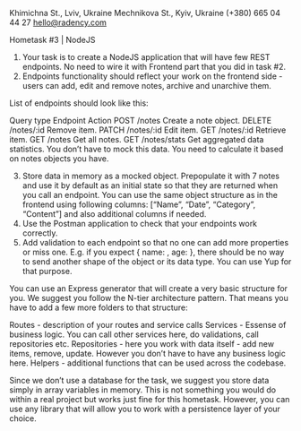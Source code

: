 Khimichna St.,  Lviv, Ukraine
Mechnikova St., Kyiv, Ukraine
	(+380) 665 04 44 27 
hello@radency.com
	  

	

Hometask #3 | NodeJS


1. Your task is to create a NodeJS application that will have few REST endpoints. No need to wire it with Frontend part that you did in task #2.
2. Endpoints functionality should reflect your work on the frontend side - users can add, edit and remove notes, archive and unarchive them.


List of endpoints should look like this:


Query type 
	Endpoint
	Action
	POST
	/notes
	Create a note object.
	DELETE
	/notes/:id
	Remove item.
	PATCH
	/notes/:id
	Edit item.
	GET
	/notes/:id
	Retrieve item.
	GET
	/notes
	Get all notes.
	GET
	/notes/stats
	Get aggregated data statistics. You don’t have to mock this data. You need to calculate it based on notes objects you have.
	 


3. Store data in memory as a mocked object. Prepopulate it with 7 notes and use it by default as an initial state so that they are returned when you call an endpoint. You can use the same object structure as in the frontend using following columns: [“Name”, “Date”, “Category”, “Content”] and also additional columns if needed.
4. Use the Postman application to check that your endpoints work correctly.
5. Add validation to each endpoint so that no one can add more properties or miss one. E.g. if you expect { name: <string>, age: <integer> }, there should be no way to send another shape of the object or its data type. You can use Yup for that purpose.


You can use an Express generator that will create a very basic structure for you. We suggest you follow the N-tier architecture pattern. That means you have to add a few more folders to that structure:
  



Routes - description of your routes and service calls
Services - Essense of business logic. You can call other services here, do validations, call repositories etc.
Repositories - here you work with data itself - add new items, remove, update. However you don’t have to have any business logic here. 
Helpers - additional functions that can be used across the codebase. 


Since we don’t use a database for the task, we suggest you store data simply in array variables in memory. This is not something you would do within a real project but works just fine for this hometask. However, you can use any library that will allow you to work with a persistence layer of your choice.